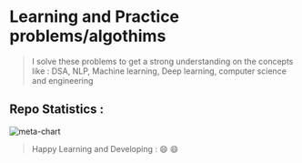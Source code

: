 # Learning and Practice problems/algothims


 >  I solve these problems to get a strong understanding on the concepts like : DSA, NLP, Machine learning, Deep learning, computer science and engineering


## Repo Statistics :
![meta-chart](https://user-images.githubusercontent.com/41963146/222268023-e402ea1e-0409-4344-9182-770d425f9c7f.png)



> Happy Learning and Developing : 😄 😄 
